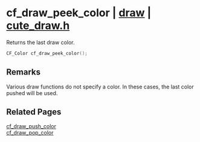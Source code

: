 # cf_draw_peek_color | [draw](https://github.com/RandyGaul/cute_framework/blob/master/docs/draw/README.md) | [cute_draw.h](https://github.com/RandyGaul/cute_framework/blob/master/include/cute_draw.h)

Returns the last draw color.

```cpp
CF_Color cf_draw_peek_color();
```

## Remarks

Various draw functions do not specify a color. In these cases, the last color pushed will be used.

## Related Pages

[cf_draw_push_color](https://github.com/RandyGaul/cute_framework/blob/master/docs/draw/cf_draw_push_color.md)  
[cf_draw_pop_color](https://github.com/RandyGaul/cute_framework/blob/master/docs/draw/cf_draw_pop_color.md)  
